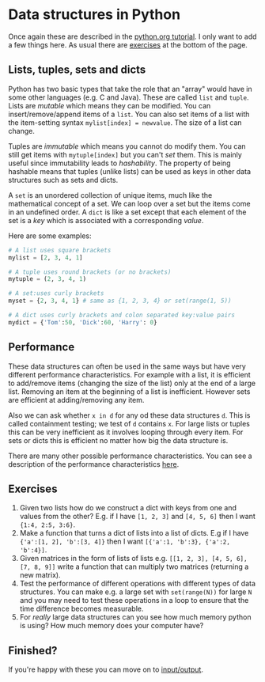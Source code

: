 # Data structures in Python

Once again these are described in the [python.org
tutorial](https://docs.python.org/3/tutorial/datastructures.html). I only want
to add a few things here. As usual there are [exercises](#exercises) at the
bottom of the page.

## Lists, tuples, sets and dicts

Python has two basic types that take the role that an "array" would have in
some other languages (e.g. C and Java). These are called `list` and `tuple`.
Lists are *mutable* which means they can be modified. You can
insert/remove/append items of a `list`. You can also set items of a list
with the item-setting syntax `mylist[index] = newvalue`. The size of a list
can change.

Tuples are *immutable* which means you cannot do modify them. You can still
get items with `mytuple[index]` but you can't *set* them. This is mainly
useful since immutability leads to *hashability*. The property of being
hashable means that tuples (unlike lists) can be used as keys in other data
structures such as sets and dicts.

A `set` is an unordered collection of unique items, much like the mathematical
concept of a set. We can loop over a set but the items come in an undefined
order. A `dict` is like a set except that each element of the set is a *key*
which is associated with a corresponding *value*.

Here are some examples:

```python
# A list uses square brackets
mylist = [2, 3, 4, 1]

# A tuple uses round brackets (or no brackets)
mytuple = (2, 3, 4, 1)

# A set:uses curly brackets
myset = {2, 3, 4, 1} # same as {1, 2, 3, 4} or set(range(1, 5))

# A dict uses curly brackets and colon separated key:value pairs
mydict = {'Tom':50, 'Dick':60, 'Harry': 0}
```

## Performance

These data structures can often be used in the same ways but have very
different performance characteristics. For example with a list, it is
efficient to add/remove items (changing the size of the list) only at the end
of a large list. Removing an item at the beginning of a list is inefficient.
However sets are efficient at adding/removing any item.

Also we can ask whether `x in d` for any od these data structures `d`. This is
called containment testing; we test of `d` contains `x`. For large lists or
tuples this can be very inefficient as it involves looping through every item.
For sets or dicts this is efficient no matter how big the data structure is.

There are many other possible performance characteristics. You can see a
description of the performance characteristics
[here](https://wiki.python.org/moin/TimeComplexity).

## Exercises

1. Given two lists how do we construct a dict with keys from one and values
   from the other? E.g. if I have `[1, 2, 3]` and `[4, 5, 6]` then I want
   `{1:4, 2:5, 3:6}`.
1. Make a function that turns a dict of lists into a list of dicts. E.g if I
   have `{'a':[1, 2], 'b':[3, 4]}` then I want `[{'a':1, 'b':3}, {'a':2, 'b':4}]`.
1. Given matrices in the form of lists of lists e.g. `[[1, 2, 3], [4, 5, 6],
   [7, 8, 9]]` write a function that can multiply two matrices (returning a
   new matrix).
1. Test the performance of different operations with different types of data
   structures. You can make e.g. a large set with `set(range(N))` for large
   `N` and you may need to test these operations in a loop to ensure that the
   time difference becomes measurable.
1. For *really* large data structures can you see how much memory python is
   using? How much memory does your computer have?

## Finished?

If you're happy with these you can move on to [input/output](../fileio).
